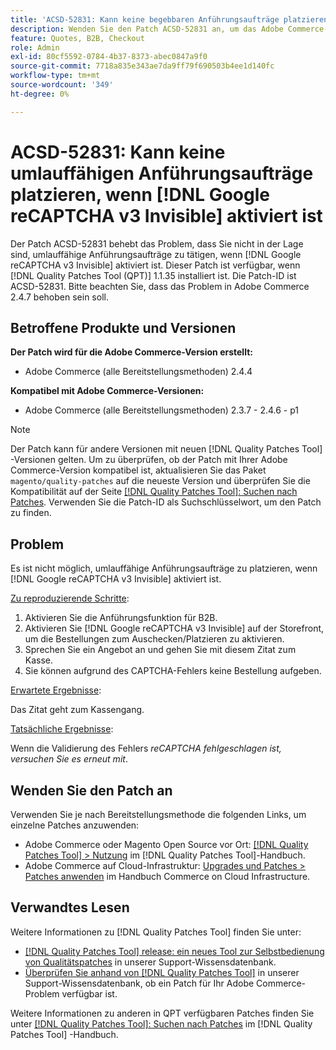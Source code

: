 ```yaml
---
title: 'ACSD-52831: Kann keine begebbaren Anführungsaufträge platzieren, wenn [!DNL Google reCAPTCHA v3 Invisible] aktiviert ist'
description: Wenden Sie den Patch ACSD-52831 an, um das Adobe Commerce-Problem zu beheben, bei dem Sie nicht in der Lage sind, begebbare Anführungsaufträge zu platzieren, wenn [!DNL Google reCAPTCHA v3 Invisible] aktiviert ist.
feature: Quotes, B2B, Checkout
role: Admin
exl-id: 80cf5592-0784-4b37-8373-abec0847a9f0
source-git-commit: 7718a835e343ae7da9ff79f690503b4ee1d140fc
workflow-type: tm+mt
source-wordcount: '349'
ht-degree: 0%

---
```


# ACSD-52831: Kann keine umlauffähigen Anführungsaufträge platzieren, wenn [!DNL Google reCAPTCHA v3 Invisible] aktiviert ist

Der Patch ACSD-52831 behebt das Problem, dass Sie nicht in der Lage sind, umlauffähige Anführungsaufträge zu tätigen, wenn [!DNL Google reCAPTCHA v3 Invisible] aktiviert ist. Dieser Patch ist verfügbar, wenn [!DNL Quality Patches Tool (QPT)] 1.1.35 installiert ist. Die Patch-ID ist ACSD-52831. Bitte beachten Sie, dass das Problem in Adobe Commerce 2.4.7 behoben sein soll.

## Betroffene Produkte und Versionen

**Der Patch wird für die Adobe Commerce-Version erstellt:**

* Adobe Commerce (alle Bereitstellungsmethoden) 2.4.4

**Kompatibel mit Adobe Commerce-Versionen:**

* Adobe Commerce (alle Bereitstellungsmethoden) 2.3.7 - 2.4.6 - p1

>[!NOTE]
>
>Der Patch kann für andere Versionen mit neuen [!DNL Quality Patches Tool] -Versionen gelten. Um zu überprüfen, ob der Patch mit Ihrer Adobe Commerce-Version kompatibel ist, aktualisieren Sie das Paket `magento/quality-patches` auf die neueste Version und überprüfen Sie die Kompatibilität auf der Seite [[!DNL Quality Patches Tool]: Suchen nach Patches](https://experienceleague.adobe.com/tools/commerce-quality-patches/index.html). Verwenden Sie die Patch-ID als Suchschlüsselwort, um den Patch zu finden.

## Problem

Es ist nicht möglich, umlauffähige Anführungsaufträge zu platzieren, wenn [!DNL Google reCAPTCHA v3 Invisible] aktiviert ist.

<u>Zu reproduzierende Schritte</u>:

1. Aktivieren Sie die Anführungsfunktion für B2B.
1. Aktivieren Sie [!DNL Google reCAPTCHA v3 Invisible] auf der Storefront, um die Bestellungen zum Auschecken/Platzieren zu aktivieren.
1. Sprechen Sie ein Angebot an und gehen Sie mit diesem Zitat zum Kasse.
1. Sie können aufgrund des CAPTCHA-Fehlers keine Bestellung aufgeben.

<u>Erwartete Ergebnisse</u>:

Das Zitat geht zum Kassengang.

<u>Tatsächliche Ergebnisse</u>:

Wenn die Validierung des Fehlers *reCAPTCHA fehlgeschlagen ist, versuchen Sie es erneut mit*.

## Wenden Sie den Patch an

Verwenden Sie je nach Bereitstellungsmethode die folgenden Links, um einzelne Patches anzuwenden:

* Adobe Commerce oder Magento Open Source vor Ort: [[!DNL Quality Patches Tool] > Nutzung](https://experienceleague.adobe.com/docs/commerce-operations/tools/quality-patches-tool/usage.html) im [!DNL Quality Patches Tool]-Handbuch.
* Adobe Commerce auf Cloud-Infrastruktur: [Upgrades und Patches > Patches anwenden](https://experienceleague.adobe.com/docs/commerce-cloud-service/user-guide/develop/upgrade/apply-patches.html) im Handbuch Commerce on Cloud Infrastructure.

## Verwandtes Lesen

Weitere Informationen zu [!DNL Quality Patches Tool] finden Sie unter:

* [[!DNL Quality Patches Tool] release: ein neues Tool zur Selbstbedienung von Qualitätspatches](/help/announcements/adobe-commerce-announcements/magento-quality-patches-released-new-tool-to-self-serve-quality-patches.md) in unserer Support-Wissensdatenbank.
* [Überprüfen Sie anhand von  [!DNL Quality Patches Tool]](/help/support-tools/patches-available-in-qpt-tool/check-patch-for-magento-issue-with-magento-quality-patches.md) in unserer Support-Wissensdatenbank, ob ein Patch für Ihr Adobe Commerce-Problem verfügbar ist.

Weitere Informationen zu anderen in QPT verfügbaren Patches finden Sie unter [[!DNL Quality Patches Tool]: Suchen nach Patches](https://experienceleague.adobe.com/tools/commerce-quality-patches/index.html) im [!DNL Quality Patches Tool] -Handbuch.
